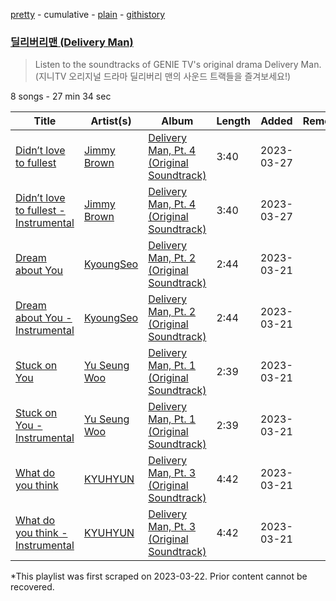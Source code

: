 [pretty](/playlists/pretty/37i9dQZF1DWSSPWTO4n5fg.md) - cumulative - [plain](/playlists/plain/37i9dQZF1DWSSPWTO4n5fg) - [githistory](https://github.githistory.xyz/mackorone/spotify-playlist-archive/blob/main/playlists/plain/37i9dQZF1DWSSPWTO4n5fg)

### [딜리버리맨 \(Delivery Man\)](https://open.spotify.com/playlist/37i9dQZF1DWSSPWTO4n5fg)

> Listen to the soundtracks of GENIE TV's original drama Delivery Man\. \(지니TV 오리지널 드라마 딜리버리 맨의 사운드 트랙들을 즐겨보세요!\)

8 songs - 27 min 34 sec

| Title | Artist(s) | Album | Length | Added | Removed |
|---|---|---|---|---|---|
| [Didn’t love to fullest](https://open.spotify.com/track/346MMYSVdjNlyN61rkmOWY) | [Jimmy Brown](https://open.spotify.com/artist/5YPCpDIPOY4WqY9Bqdw4Uc) | [Delivery Man, Pt\. 4 \(Original Soundtrack\)](https://open.spotify.com/album/45NhpIvySrXGxhKv2u3HhB) | 3:40 | 2023-03-27 |  |
| [Didn’t love to fullest \- Instrumental](https://open.spotify.com/track/5Z3e87951foxdZowDjcogV) | [Jimmy Brown](https://open.spotify.com/artist/5YPCpDIPOY4WqY9Bqdw4Uc) | [Delivery Man, Pt\. 4 \(Original Soundtrack\)](https://open.spotify.com/album/45NhpIvySrXGxhKv2u3HhB) | 3:40 | 2023-03-27 |  |
| [Dream about You](https://open.spotify.com/track/4bctbXea9zAHvdHrA41DXD) | [KyoungSeo](https://open.spotify.com/artist/4rxWm4OrS8IRQ3YxDUwnJA) | [Delivery Man, Pt\. 2 \(Original Soundtrack\)](https://open.spotify.com/album/6nGoz0SzaiNs00WUBuxysF) | 2:44 | 2023-03-21 |  |
| [Dream about You \- Instrumental](https://open.spotify.com/track/4k70P1EOktPIGE4fZaZNAk) | [KyoungSeo](https://open.spotify.com/artist/4rxWm4OrS8IRQ3YxDUwnJA) | [Delivery Man, Pt\. 2 \(Original Soundtrack\)](https://open.spotify.com/album/6nGoz0SzaiNs00WUBuxysF) | 2:44 | 2023-03-21 |  |
| [Stuck on You](https://open.spotify.com/track/7E6PllCLelrFIzcoG3sMWl) | [Yu Seung Woo](https://open.spotify.com/artist/5ZSPRYslMYdwfwkKNcmBJf) | [Delivery Man, Pt\. 1 \(Original Soundtrack\)](https://open.spotify.com/album/6mOZeWDgFFPyucNrUl4Ied) | 2:39 | 2023-03-21 |  |
| [Stuck on You \- Instrumental](https://open.spotify.com/track/3Qvda3PiZGSluOsAztzoPN) | [Yu Seung Woo](https://open.spotify.com/artist/5ZSPRYslMYdwfwkKNcmBJf) | [Delivery Man, Pt\. 1 \(Original Soundtrack\)](https://open.spotify.com/album/6mOZeWDgFFPyucNrUl4Ied) | 2:39 | 2023-03-21 |  |
| [What do you think](https://open.spotify.com/track/67eDtcGNwhdNbjAJCuTd23) | [KYUHYUN](https://open.spotify.com/artist/0il5ZP3xYOECtONJtZ38Ln) | [Delivery Man, Pt\. 3 \(Original Soundtrack\)](https://open.spotify.com/album/1k2WDyfk5bfjnVhKi2enLC) | 4:42 | 2023-03-21 |  |
| [What do you think \- Instrumental](https://open.spotify.com/track/4njlAyCTCIMqKzWAcKTFTs) | [KYUHYUN](https://open.spotify.com/artist/0il5ZP3xYOECtONJtZ38Ln) | [Delivery Man, Pt\. 3 \(Original Soundtrack\)](https://open.spotify.com/album/1k2WDyfk5bfjnVhKi2enLC) | 4:42 | 2023-03-21 |  |

\*This playlist was first scraped on 2023-03-22. Prior content cannot be recovered.
